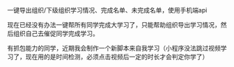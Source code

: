 一键导出组织/下级组织学习情况、完成名单、未完成名单，使用手机端api

现在已经没有办法一键帮所有同学完成大学习了，只能帮助组织导出学习情况，然后组织自己去催促同学完成学习。

有抓包能力的同学，近期我会制作一个新脚本来自我学习（小程序没法跳过视频学习了，现在用的是时间检测，必须点击视频后一定的时长才会判定你学了）
